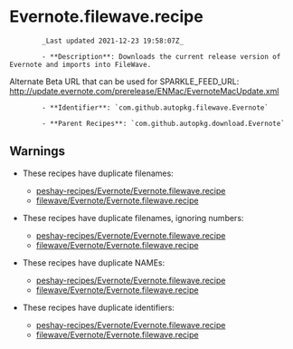 # Evernote.filewave.recipe

            _Last updated 2021-12-23 19:58:07Z_

            - **Description**: Downloads the current release version of Evernote and imports into FileWave.

Alternate Beta URL that can be used for SPARKLE_FEED_URL:
http://update.evernote.com/prerelease/ENMac/EvernoteMacUpdate.xml


            - **Identifier**: `com.github.autopkg.filewave.Evernote`

            - **Parent Recipes**: `com.github.autopkg.download.Evernote`

## Warnings

- These recipes have duplicate filenames:
    - [peshay-recipes/Evernote/Evernote.filewave.recipe](/autopkg-dupe-tracker/peshay-recipes/Evernote/Evernote.filewave.recipe)
    - [filewave/Evernote/Evernote.filewave.recipe](/autopkg-dupe-tracker/filewave/Evernote/Evernote.filewave.recipe)

- These recipes have duplicate filenames, ignoring numbers:
    - [peshay-recipes/Evernote/Evernote.filewave.recipe](/autopkg-dupe-tracker/peshay-recipes/Evernote/Evernote.filewave.recipe)
    - [filewave/Evernote/Evernote.filewave.recipe](/autopkg-dupe-tracker/filewave/Evernote/Evernote.filewave.recipe)

- These recipes have duplicate NAMEs:
    - [peshay-recipes/Evernote/Evernote.filewave.recipe](/autopkg-dupe-tracker/peshay-recipes/Evernote/Evernote.filewave.recipe)
    - [filewave/Evernote/Evernote.filewave.recipe](/autopkg-dupe-tracker/filewave/Evernote/Evernote.filewave.recipe)

- These recipes have duplicate identifiers:
    - [peshay-recipes/Evernote/Evernote.filewave.recipe](/autopkg-dupe-tracker/peshay-recipes/Evernote/Evernote.filewave.recipe)
    - [filewave/Evernote/Evernote.filewave.recipe](/autopkg-dupe-tracker/filewave/Evernote/Evernote.filewave.recipe)